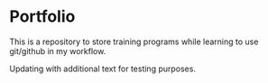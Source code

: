 # Portfolio
This is a repository to store training programs while learning to use git/github in my workflow.

Updating with additional text for testing purposes.
